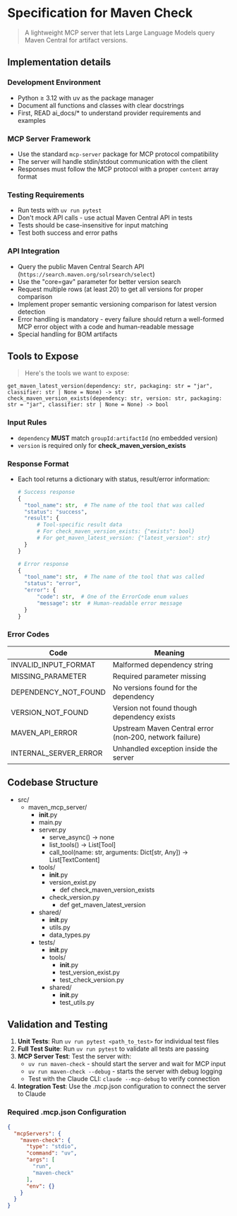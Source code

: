 # Specification for Maven Check

> A lightweight MCP server that lets Large Language Models query Maven Central for artifact versions.

## Implementation details

### Development Environment
- Python ≥ 3.12 with uv as the package manager
- Document all functions and classes with clear docstrings
- First, READ ai_docs/* to understand provider requirements and examples

### MCP Server Framework
- Use the standard `mcp-server` package for MCP protocol compatibility
- The server will handle stdin/stdout communication with the client
- Responses must follow the MCP protocol with a proper `content` array format

### Testing Requirements
- Run tests with `uv run pytest`
- Don't mock API calls - use actual Maven Central API in tests
- Tests should be case-insensitive for input matching
- Test both success and error paths

### API Integration
- Query the public Maven Central Search API (`https://search.maven.org/solrsearch/select`)
- Use the "core=gav" parameter for better version search
- Request multiple rows (at least 20) to get all versions for proper comparison
- Implement proper semantic versioning comparison for latest version detection
- Error handling is mandatory - every failure should return a well-formed MCP error object with a code and human-readable message
- Special handling for BOM artifacts

## Tools to Expose

> Here's the tools we want to expose:

```text
get_maven_latest_version(dependency: str, packaging: str = "jar", classifier: str | None = None) -> str
check_maven_version_exists(dependency: str, version: str, packaging: str = "jar", classifier: str | None = None) -> bool
```

### Input Rules
- `dependency` **MUST** match `groupId:artifactId` (no embedded version)
- `version` is required only for **check_maven_version_exists**

### Response Format
- Each tool returns a dictionary with status, result/error information:
  ```python
  # Success response
  {
    "tool_name": str,  # The name of the tool that was called
    "status": "success",
    "result": {
        # Tool-specific result data
        # For check_maven_version_exists: {"exists": bool}
        # For get_maven_latest_version: {"latest_version": str}
    }
  }
  
  # Error response
  {
    "tool_name": str,  # The name of the tool that was called
    "status": "error",
    "error": {
        "code": str,  # One of the ErrorCode enum values
        "message": str  # Human-readable error message
    }
  }
  ```

### Error Codes

| Code | Meaning |
|------|---------|
| INVALID_INPUT_FORMAT | Malformed dependency string |
| MISSING_PARAMETER    | Required parameter missing |
| DEPENDENCY_NOT_FOUND | No versions found for the dependency |
| VERSION_NOT_FOUND    | Version not found though dependency exists |
| MAVEN_API_ERROR      | Upstream Maven Central error (non‑200, network failure) |
| INTERNAL_SERVER_ERROR| Unhandled exception inside the server |

## Codebase Structure

- src/
    - maven_mcp_server/
        - __init__.py
        - main.py
        - server.py
            - serve_async() -> none
            - list_tools() -> List[Tool]
            - call_tool(name: str, arguments: Dict[str, Any]) -> List[TextContent]
        - tools/
            - __init__.py
            - version_exist.py
              - def check_maven_version_exists
            - check_version.py
              - def get_maven_latest_version
        - shared/
            - __init__.py
            - utils.py
            - data_types.py
        - tests/
            - __init__.py
            - tools/
                - __init__.py
                - test_version_exist.py
                - test_check_version.py
            - shared/
                - __init__.py
                - test_utils.py

## Validation and Testing

1. **Unit Tests**: Run `uv run pytest <path_to_test>` for individual test files
2. **Full Test Suite**: Run `uv run pytest` to validate all tests are passing
3. **MCP Server Test**: Test the server with:
   - `uv run maven-check` - should start the server and wait for MCP input
   - `uv run maven-check --debug` - starts the server with debug logging
   - Test with the Claude CLI: `claude --mcp-debug` to verify connection
4. **Integration Test**: Use the .mcp.json configuration to connect the server to Claude

### Required .mcp.json Configuration

```json
{
  "mcpServers": {
    "maven-check": {
      "type": "stdio",
      "command": "uv",
      "args": [
        "run",
        "maven-check"
      ],
      "env": {}
    }
  }
}
```